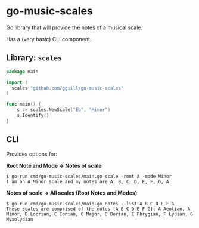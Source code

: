 # go-music-scales

Go library that will provide the notes of a musical scale.

Has a (very basic) CLI component.

## Library: `scales`

```go
package main

import (
  scales "github.com/ggiill/go-music-scales"
)

func main() {
	s := scales.NewScale("Eb", "Minor")
	s.Identify()
}
```

## CLI

Provides options for:

**Root Note and Mode -> Notes of scale**
```console
$ go run cmd/go-music-scales/main.go scale -root A -mode Minor
I am an A Minor scale and my notes are A, B, C, D, E, F, G, A
```

**Notes of scale -> All scales (Root Notes and Modes)**
```console
$ go run cmd/go-music-scales/main.go notes --list A B C D E F G
These scales are comprised of the notes [A B C D E F G]: A Aeolian, A Minor, B Locrian, C Ionian, C Major, D Dorian, E Phrygian, F Lydian, G Myxolydian
```
